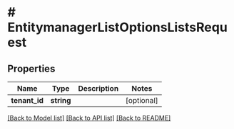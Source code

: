 # # EntitymanagerListOptionsListsRequest


## Properties 


Name | Type | Description | Notes
------------ | ------------- | ------------- | -------------
**tenant_id**| **string** |   | [optional]


[[Back to Model list]](../../README.md#models) [[Back to API list]](../../README.md#endpoints) [[Back to README]](../../README.md)


